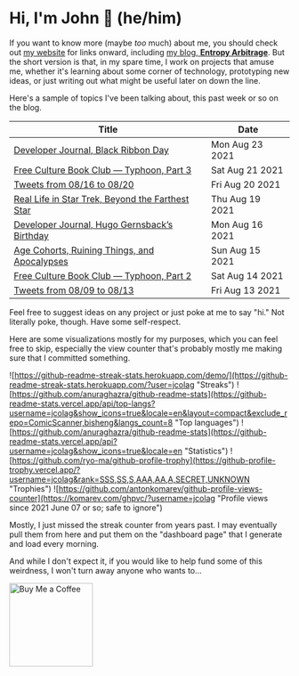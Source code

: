 # Hi, I'm John 👋 (he/him)

If you want to know more (maybe *too* much) about me, you should check out [my website](https://john.colagioia.net/) for links onward, including [my blog, **Entropy Arbitrage**](https://john.colagioia.net/blog).  But the short version is that, in my spare time, I work on projects that amuse me, whether it's learning about some corner of technology, prototyping new ideas, or just writing out what might be useful later on down the line.

Here's a sample of topics I've been talking about, this past week or so on the blog.

|Title|Date|
|-----|-------|
|[Developer Journal, Black Ribbon Day](https://john.colagioia.net/blog/2021/08/23/bribbon.html)|Mon Aug 23 2021|
|[Free Culture Book Club — Typhoon, Part 3](https://john.colagioia.net/blog/2021/08/21/typhoon3.html)|Sat Aug 21 2021|
|[Tweets from 08/16 to 08/20](https://john.colagioia.net/blog/media/2021/08/20/week.html)|Fri Aug 20 2021|
|[Real Life in Star Trek, Beyond the Farthest Star](https://john.colagioia.net/blog/2021/08/19/farthest.html)|Thu Aug 19 2021|
|[Developer Journal, Hugo Gernsback’s Birthday](https://john.colagioia.net/blog/2021/08/16/gernsback.html)|Mon Aug 16 2021|
|[Age Cohorts, Ruining Things, and Apocalypses](https://john.colagioia.net/blog/2021/08/15/generations.html)|Sun Aug 15 2021|
|[Free Culture Book Club — Typhoon, Part 2](https://john.colagioia.net/blog/2021/08/14/typhoon2.html)|Sat Aug 14 2021|
|[Tweets from 08/09 to 08/13](https://john.colagioia.net/blog/media/2021/08/13/week.html)|Fri Aug 13 2021|

Feel free to suggest ideas on any project or just poke at me to say "hi." Not literally poke, though. Have some self-respect.

Here are some visualizations mostly for my purposes, which you can feel free to skip, especially the view counter that's probably mostly me making sure that I committed something.

![https://github-readme-streak-stats.herokuapp.com/demo/](https://github-readme-streak-stats.herokuapp.com/?user=jcolag "Streaks")
![https://github.com/anuraghazra/github-readme-stats](https://github-readme-stats.vercel.app/api/top-langs?username=jcolag&show_icons=true&locale=en&layout=compact&exclude_repo=ComicScanner,bisheng&langs_count=8 "Top languages")
![https://github.com/anuraghazra/github-readme-stats](https://github-readme-stats.vercel.app/api?username=jcolag&show_icons=true&locale=en "Statistics")
![https://github.com/ryo-ma/github-profile-trophy](https://github-profile-trophy.vercel.app/?username=jcolag&rank=SSS,SS,S,AAA,AA,A,SECRET,UNKNOWN "Trophies")
![https://github.com/antonkomarev/github-profile-views-counter](https://komarev.com/ghpvc/?username=jcolag "Profile views since 2021 June 07 or so; safe to ignore")

Mostly, I just missed the streak counter from years past.  I may eventually pull them from here and put them on the "dashboard page" that I generate and load every morning.

And while I don't expect it, if you would like to help fund some of this weirdness, I won't turn away anyone who wants to...

[<img src="https://cdn.buymeacoffee.com/buttons/v2/default-yellow.png" alt="Buy Me a Coffee" width="150px"/>](https://www.buymeacoffee.com/jcolag)
